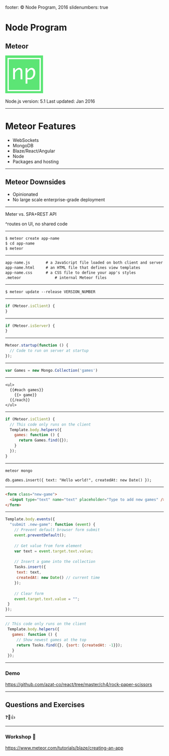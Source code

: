 footer: © Node Program, 2016
slidenumbers: true

# Node Program
## Meteor

![inline 70%](images/np-logo120.png)


Node.js version: 5.1
Last updated: Jan 2016

---

# Meteor Features

* WebSockets
* MongoDB
* Blaze/React/Angular
* Node
* Packages and hosting

---

## Meteor Downsides

* Opinionated
* No large scale enterprise-grade deployment

---

Meter vs. SPA+REST API

^routes on UI, no shared code

---

```
$ meteor create app-name
$ cd app-name
$ meteor
```

---

```
app-name.js       # a JavaScript file loaded on both client and server
app-name.html     # an HTML file that defines view templates
app-name.css      # a CSS file to define your app's styles
.meteor               # internal Meteor files
```

---

```
$ meteor update --release VERSION_NUMBER
```

---

```js
if (Meteor.isClient) {
}
```

---


```js
if (Meteor.isServer) {
}
```

---

```js
Meteor.startup(function () {
  // Code to run on server at startup
});
```

---

```js
var Games = new Mongo.Collection('games')
```

---

```
<ul>
  {{#each games}}
    {{> game}}
  {{/each}}
</ul>
```

---

```js
if (Meteor.isClient) {
  // This code only runs on the client
  Template.body.helpers({
    games: function () {
      return Games.find({});
    }
  });
}
```

---

```
meteor mongo
```

```
db.games.insert({ text: "Hello world!", createdAt: new Date() });
```

---

```html
<form class="new-game">
  <input type="text" name="text" placeholder="Type to add new games" />
</form>
```     

---


```js
Template.body.events({
  "submit .new-game": function (event) {
    // Prevent default browser form submit
    event.preventDefault();

    // Get value from form element
    var text = event.target.text.value;

    // Insert a game into the collection
    Tasks.insert({
     text: text,
     createdAt: new Date() // current time
    });

    // Clear form
    event.target.text.value = "";
 }
});
```

---

```js
// This code only runs on the client
 Template.body.helpers({
   games: function () {
     // Show newest games at the top
     return Tasks.find({}, {sort: {createdAt: -1}});
   }
 });
```

---

### Demo

<https://github.com/azat-co/react/tree/master/ch4/rock-paper-scissors>

---

## Questions and Exercises

❓🙋:+1:

---

### Workshop 🔨

<https://www.meteor.com/tutorials/blaze/creating-an-app>
